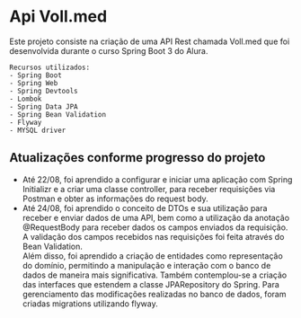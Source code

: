 # Api Voll.med
Este projeto consiste na criação de uma API Rest chamada Voll.med que foi desenvolvida durante o curso Spring Boot 3 do Alura.
```
Recursos utilizados:
- Spring Boot
- Spring Web
- Spring Devtools
- Lombok
- Spring Data JPA
- Spring Bean Validation 
- Flyway
- MYSQL driver
```
## Atualizações conforme progresso do projeto
- Até 22/08, foi aprendido a configurar e iniciar uma aplicação com Spring Initializr e a criar uma classe controller, para receber requisições via Postman e obter as informações do request body. <br>
- Até 24/08, foi aprendido o conceito de DTOs e sua utilização para receber e enviar dados de uma API, bem como a utilização da anotação @RequestBody para receber dados os campos enviados da requisição. A validação dos campos recebidos nas requisições foi feita através do Bean Validation.<br>Além disso, foi aprendido a criação de entidades como representação do domínio, permitindo a manipulação e interação com o banco de dados de maneira mais significativa. Também contemplou-se a criação das interfaces que estendem a classe JPARepository do Spring. Para gerenciamento das modificações realizadas no banco de dados, foram criadas migrations utilizando flyway.
